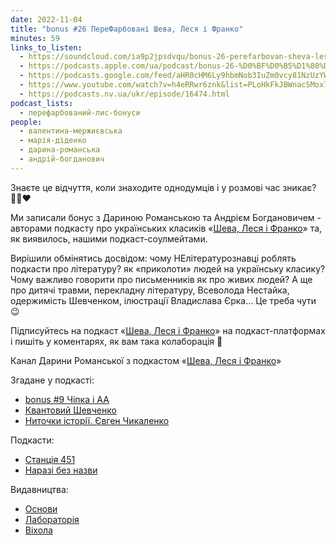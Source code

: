 ```yaml
---
date: 2022-11-04
title: "bonus #26 ПереФарбовані Шева, Леся і Франко"
minutes: 59
links_to_listen:
  - https://soundcloud.com/ia9p2jpsdvqu/bonus-26-perefarbovan-sheva-lesya-franko
  - https://podcasts.apple.com/ua/podcast/bonus-26-%D0%BF%D0%B5%D1%80%D0%B5%D1%84%D0%B0%D1%80%D0%B1%D0%BE%D0%B2%D0%B0%D0%BD%D1%96-%D1%88%D0%B5%D0%B2%D0%B0-%D0%BB%D0%B5%D1%81%D1%8F-%D1%96-%D1%84%D1%80%D0%B0%D0%BD%D0%BA%D0%BE/id1563575488?i=1000585048181
  - https://podcasts.google.com/feed/aHR0cHM6Ly9hbmNob3IuZm0vcy81NzUzYWEwMC9wb2RjYXN0L3Jzcw/episode/Y2I4YTFhNWUtNmVjZi00Mjg5LTliNWUtMTU1YzNhMmU4M2Qy?sa=X&ved=0CA0QkfYCahcKEwjQ25KxjZr7AhUAAAAAHQAAAAAQAQ
  - https://www.youtube.com/watch?v=h4eRRwr6znk&list=PLoHkFkJBWnacSMox7iWMMtWmSyZJ7lepM&index=24
  - https://podcasts.nv.ua/ukr/episode/16474.html
podcast_lists:
  - перефарбований-лис-бонуси
people:
  - валентина-мержиєвська
  - марія-діденко
  - дарина-романська
  - андрій-богданович
---
```


Знаєте це відчуття, коли знаходите однодумців і у розмові час зникає? 🙌🏼❤️

Ми записали бонус з Дариною Романською та Андрієм Богдановичем \- авторами
подкасту про українських класиків «[Шева, Леся і Франко][10]» та, як виявилось,
нашими подкаст-соулмейтами.

Вирішили обмінятись досвідом: чому НЕлітературознавці роблять подкасти про
літературу? як «приколоти» людей на українську класику? Чому важливо говорити
про письменників як про живих людей? А ще про дитячі травми, перекладну
літературу, Всеволода Нестайка, одержимість Шевченком, ілюстрації Владислава
Єрка… Це треба чути 😉

Підписуйтесь на подкаст «[Шева, Леся і Франко][10]» на подкаст-платформах і пишіть у
коментарях, як вам така колаборація 🦊  

Канал Дарини Романської з подкастом «[Шева, Леся і Франко][1]»

Згадане у подкасті:
- [bonus #9 Чіпка і АА][2]
- [Квантовий Шевченко][3]
- [Ниточки історії. Євген Чикаленко][4]

Подкасти:
- [Станція 451][5]
- [Наразі без назви][6]

Видавництва:
- [Основи][7]
- [Лабораторія][8]
- [Віхола][9]

[1]: https://www.youtube.com/channel/UCmRNxrYo9mWATIETKjYGAgQ
[2]: /перефарбований-лис/29/
[3]: https://youtu.be/4WvQIrfDxjw
[4]: /валентність/31/
[5]: /станція-451/
[6]: /наразі-без-назви/
[7]: https://osnovypublishing.com/
[8]: https://laboratoria.pro/
[9]: https://cutt.ly/KNJ7VHH
[10]: /шева-леся-і-франко/
